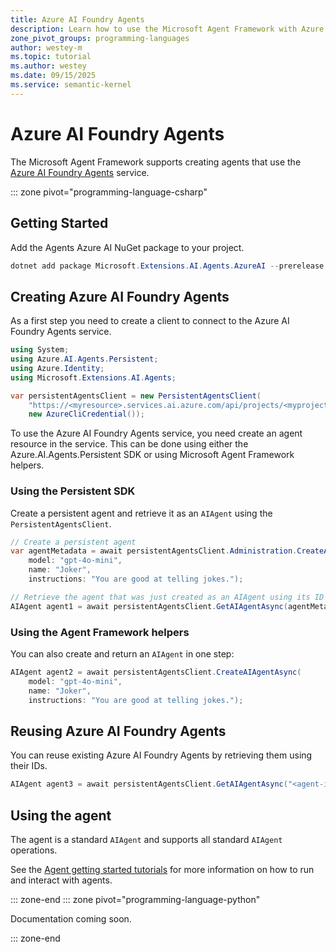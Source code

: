 ```yaml
---
title: Azure AI Foundry Agents
description: Learn how to use the Microsoft Agent Framework with Azure AI Foundry Agents service.
zone_pivot_groups: programming-languages
author: westey-m
ms.topic: tutorial
ms.author: westey
ms.date: 09/15/2025
ms.service: semantic-kernel
---
```


# Azure AI Foundry Agents

The Microsoft Agent Framework supports creating agents that use the [Azure AI Foundry Agents](/azure/ai-foundry/agents/overview) service.

::: zone pivot="programming-language-csharp"

## Getting Started

Add the Agents Azure AI NuGet package to your project.

```powershell
dotnet add package Microsoft.Extensions.AI.Agents.AzureAI --prerelease
```

## Creating Azure AI Foundry Agents

As a first step you need to create a client to connect to the Azure AI Foundry Agents service.

```csharp
using System;
using Azure.AI.Agents.Persistent;
using Azure.Identity;
using Microsoft.Extensions.AI.Agents;

var persistentAgentsClient = new PersistentAgentsClient(
    "https://<myresource>.services.ai.azure.com/api/projects/<myproject>",
    new AzureCliCredential());
```

To use the Azure AI Foundry Agents service, you need create an agent resource in the service.
This can be done using either the Azure.AI.Agents.Persistent SDK or using Microsoft Agent Framework helpers.

### Using the Persistent SDK

Create a persistent agent and retrieve it as an `AIAgent` using the `PersistentAgentsClient`.

```csharp
// Create a persistent agent
var agentMetadata = await persistentAgentsClient.Administration.CreateAgentAsync(
    model: "gpt-4o-mini",
    name: "Joker",
    instructions: "You are good at telling jokes.");

// Retrieve the agent that was just created as an AIAgent using its ID
AIAgent agent1 = await persistentAgentsClient.GetAIAgentAsync(agentMetadata.Value.Id);
```

### Using the Agent Framework helpers

You can also create and return an `AIAgent` in one step:

```csharp
AIAgent agent2 = await persistentAgentsClient.CreateAIAgentAsync(
    model: "gpt-4o-mini",
    name: "Joker",
    instructions: "You are good at telling jokes.");
```

## Reusing Azure AI Foundry Agents

You can reuse existing Azure AI Foundry Agents by retrieving them using their IDs.

```csharp
AIAgent agent3 = await persistentAgentsClient.GetAIAgentAsync("<agent-id>");
```

## Using the agent

The agent is a standard `AIAgent` and supports all standard `AIAgent` operations.

See the [Agent getting started tutorials](../../../tutorials/overview.md) for more information on how to run and interact with agents.

::: zone-end
::: zone pivot="programming-language-python"

Documentation coming soon.

::: zone-end
